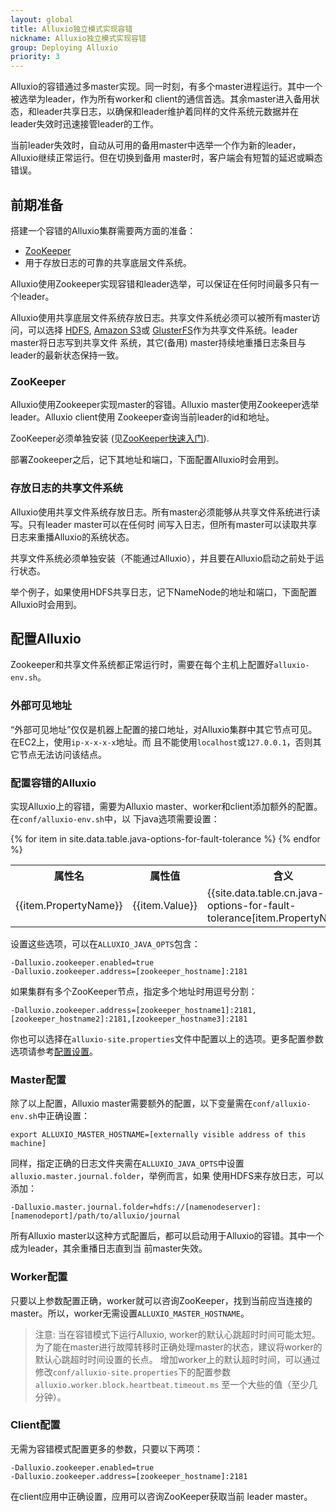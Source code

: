 ```yaml
---
layout: global
title: Alluxio独立模式实现容错
nickname: Alluxio独立模式实现容错
group: Deploying Alluxio
priority: 3
---
```


Alluxio的容错通过多master实现。同一时刻，有多个master进程运行。其中一个被选举为leader，作为所有worker和
client的通信首选。其余master进入备用状态，和leader共享日志，以确保和leader维护着同样的文件系统元数据并在
leader失效时迅速接管leader的工作。

当前leader失效时，自动从可用的备用master中选举一个作为新的leader，Alluxio继续正常运行。但在切换到备用
master时，客户端会有短暂的延迟或瞬态错误。

## 前期准备

搭建一个容错的Alluxio集群需要两方面的准备：

* [ZooKeeper](http://zookeeper.apache.org/)
* 用于存放日志的可靠的共享底层文件系统。

Alluxio使用Zookeeper实现容错和leader选举，可以保证在任何时间最多只有一个leader。

Alluxio使用共享底层文件系统存放日志。共享文件系统必须可以被所有master访问，可以选择
[HDFS](Configuring-Alluxio-with-HDFS.html), [Amazon S3](Configuring-Alluxio-with-S3.html)或
[GlusterFS](Configuring-Alluxio-with-GlusterFS.html)作为共享文件系统。leader master将日志写到共享文件
系统，其它(备用) master持续地重播日志条目与leader的最新状态保持一致。

### ZooKeeper

Alluxio使用Zookeeper实现master的容错。Alluxio master使用Zookeeper选举leader。Alluxio client使用
Zookeeper查询当前leader的id和地址。

ZooKeeper必须单独安装
(见[ZooKeeper快速入门](http://zookeeper.apache.org/doc/r3.4.5/zookeeperStarted.html)).

部署Zookeeper之后，记下其地址和端口，下面配置Alluxio时会用到。

### 存放日志的共享文件系统

Alluxio使用共享文件系统存放日志。所有master必须能够从共享文件系统进行读写。只有leader master可以在任何时
间写入日志，但所有master可以读取共享日志来重播Alluxio的系统状态。

共享文件系统必须单独安装（不能通过Alluxio），并且要在Alluxio启动之前处于运行状态。

举个例子，如果使用HDFS共享日志，记下NameNode的地址和端口，下面配置Alluxio时会用到。

## 配置Alluxio
Zookeeper和共享文件系统都正常运行时，需要在每个主机上配置好`alluxio-env.sh`。

### 外部可见地址

“外部可见地址”仅仅是机器上配置的接口地址，对Alluxio集群中其它节点可见。在EC2上，使用`ip-x-x-x-x`地址。而
且不能使用`localhost`或`127.0.0.1`，否则其它节点无法访问该结点。

### 配置容错的Alluxio

实现Alluxio上的容错，需要为Alluxio master、worker和client添加额外的配置。在`conf/alluxio-env.sh`中，以
下java选项需要设置：

<table class="table">
<tr><th>属性名</th><th>属性值</th><th>含义</th></tr>
{% for item in site.data.table.java-options-for-fault-tolerance %}
<tr>
  <td>{{item.PropertyName}}</td>
  <td>{{item.Value}}</td>
  <td>{{site.data.table.cn.java-options-for-fault-tolerance[item.PropertyName]}}</td>
</tr>
{% endfor %}
</table>

设置这些选项，可以在`ALLUXIO_JAVA_OPTS`包含：

    -Dalluxio.zookeeper.enabled=true
    -Dalluxio.zookeeper.address=[zookeeper_hostname]:2181

如果集群有多个ZooKeeper节点，指定多个地址时用逗号分割：

    -Dalluxio.zookeeper.address=[zookeeper_hostname1]:2181,[zookeeper_hostname2]:2181,[zookeeper_hostname3]:2181

你也可以选择在`alluxio-site.properties`文件中配置以上的选项。更多配置参数选项请参考[配置设置](Configuration-Settings.html)。

### Master配置

除了以上配置，Alluxio master需要额外的配置，以下变量需在`conf/alluxio-env.sh`中正确设置：

    export ALLUXIO_MASTER_HOSTNAME=[externally visible address of this machine]

同样，指定正确的日志文件夹需在`ALLUXIO_JAVA_OPTS`中设置`alluxio.master.journal.folder`，举例而言，如果
使用HDFS来存放日志，可以添加：

    -Dalluxio.master.journal.folder=hdfs://[namenodeserver]:[namenodeport]/path/to/alluxio/journal

所有Alluxio master以这种方式配置后，都可以启动用于Alluxio的容错。其中一个成为leader，其余重播日志直到当
前master失效。

### Worker配置

只要以上参数配置正确，worker就可以咨询ZooKeeper，找到当前应当连接的master。所以，worker无需设置`ALLUXIO_MASTER_HOSTNAME`。

> 注意: 当在容错模式下运行Alluxio, worker的默认心跳超时时间可能太短。
> 为了能在master进行故障转移时正确处理master的状态，建议将worker的默认心跳超时时间设置的长点。
> 增加worker上的默认超时时间，可以通过修改`conf/alluxio-site.properties`下的配置参数
> `alluxio.worker.block.heartbeat.timeout.ms` 至一个大些的值（至少几分钟）。

### Client配置

无需为容错模式配置更多的参数，只要以下两项：

    -Dalluxio.zookeeper.enabled=true
    -Dalluxio.zookeeper.address=[zookeeper_hostname]:2181

在client应用中正确设置，应用可以咨询ZooKeeper获取当前 leader master。
